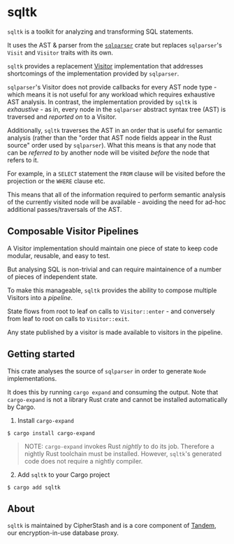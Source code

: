 # sqltk

`sqltk` is a toolkit for analyzing and transforming SQL statements.

It uses the AST & parser from the [`sqlparser`](https://crates.io/crates/sqlparser) crate but replaces `sqlparser`'s `Visit` and `Visitor` traits with its own.

 `sqltk` provides a replacement [Visitor](https://en.wikipedia.org/wiki/Visitor_design_pattern) implementation that addresses shortcomings of the implementation provided by `sqlparser`.

`sqlparser`'s Visitor does not provide callbacks for every AST node type - which means it is not useful for any workload which requires exhaustive AST analysis. In contrast, the implementation provided by `sqltk` is *exhaustive* - as in, every node in the `sqlparser` abstract syntax tree (AST) is traversed and _reported on_ to a Visitor.

Additionally, `sqltk` traverses the AST in an order that is useful for semantic analysis (rather than the "order that AST node fields appear in the Rust source" order used by `sqlparser`). What this means is that any node that can be _referred to_ by another node will be visited _before_ the node that refers to it.

For example, in a `SELECT` statement the `FROM` clause will be visited before the projection or the `WHERE` clause etc.

This means that all of the information required to perform semantic analysis of the currently visited node will be available - avoiding the need for ad-hoc additional passes/traversals of the AST.

## Composable Visitor Pipelines

A Visitor implementation should maintain one piece of state to keep code modular, reusable, and easy to test.

But analysing SQL is non-trivial and can require maintainence of a number of pieces of independent state.

To make this manageable, `sqltk` provides the ability to compose multiple Visitors into a *pipeline*.

State flows from root to leaf on calls to `Visitor::enter` - and conversely from leaf to root on calls to `Visitor::exit`.

Any state published by a visitor is made available to visitors in the pipeline.

## Getting started

This crate analyses the source of `sqlparser` in order to generate `Node` implementations.

It does this by running `cargo expand` and consuming the output. Note that `cargo-expand` is not a library Rust crate and cannot be installed automatically by Cargo.

1. Install `cargo-expand`

`$ cargo install cargo-expand`

  > NOTE: `cargo-expand` invokes Rust *nightly* to do its job. Therefore a nightly Rust toolchain must be installed. However, `sqltk`'s generated code does not require a nightly compiler.

2. Add `sqltk` to your Cargo project

`$ cargo add sqltk`

## About

`sqltk` is maintained by CipherStash and is a core component of [Tandem](https://cipherstash.com/products/tandem), our encryption-in-use database proxy.
